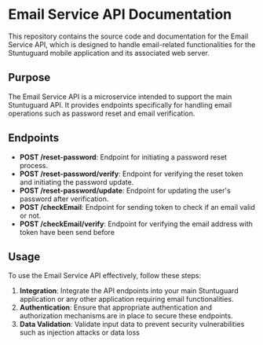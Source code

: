 Email Service API Documentation
===============================

This repository contains the source code and documentation for the Email Service API, which is designed to handle email-related functionalities for the Stuntuguard mobile application and its associated web server.

Purpose
-------

The Email Service API is a microservice intended to support the main Stuntuguard API. It provides endpoints specifically for handling email operations such as password reset and email verification.

Endpoints
---------

* **POST /reset-password**: Endpoint for initiating a password reset process.
* **POST /reset-password/verify**: Endpoint for verifying the reset token and initiating the password update.
* **POST /reset-password/update**: Endpoint for updating the user's password after verification.
* **POST /checkEmail**: Endpoint for sending token to check if an email valid or not.
* **POST /checkEmail/verify**: Endpoint for verifying the email address with token have been send before

Usage
-----

To use the Email Service API effectively, follow these steps:

1.  **Integration**: Integrate the API endpoints into your main Stuntuguard application or any other application requiring email functionalities.
2.  **Authentication**: Ensure that appropriate authentication and authorization mechanisms are in place to secure these endpoints.
3.  **Data Validation**: Validate input data to prevent security vulnerabilities such as injection attacks or data loss
